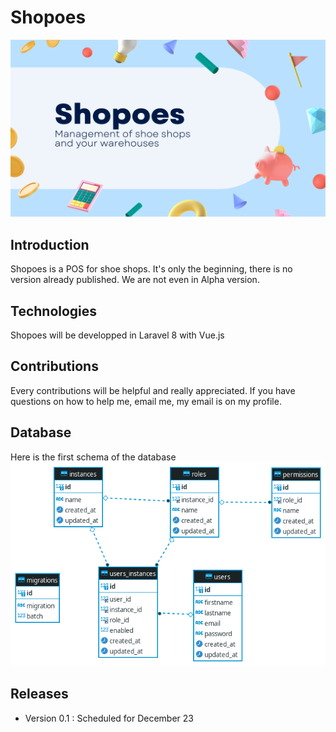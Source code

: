 # Shopoes
![shopoes](https://github.com/716r15/shopoes/blob/main/shopoes.png)

## Introduction

Shopoes is a POS for shoe shops. It's only the beginning, there is no version already published. We are not even in Alpha version.

## Technologies

Shopoes will be developped in Laravel 8 with Vue.js

## Contributions

Every contributions will be helpful and really appreciated. If you have questions on how to help me, email me, my email is on my profile.

## Database

Here is the first schema of the database <br />
![database](https://github.com/716r15/shopoes/blob/main/database.png)

## Releases

- Version 0.1 : Scheduled for December 23 
